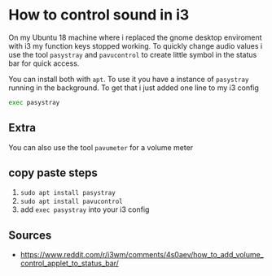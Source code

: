 # How to control sound in i3

On my Ubuntu 18 machine where i replaced the gnome desktop enviroment with i3 my function keys stopped working. To quickly change audio values i use the tool `pasystray` and `pavucontrol` to create little symbol in the status bar for quick access.

You can install both with `apt`. To use it you have a instance of `pasystray` running in the background. To get that i just added one line to my i3 config

```bash
exec pasystray
```

## Extra

You can also use the tool `pavumeter` for a volume meter


## copy paste steps

1. `sudo apt install pasystray`
2. `sudo apt install pavucontrol`
3. add `exec pasystray` into your i3 config

## Sources

- https://www.reddit.com/r/i3wm/comments/4s0aev/how_to_add_volume_control_applet_to_status_bar/
